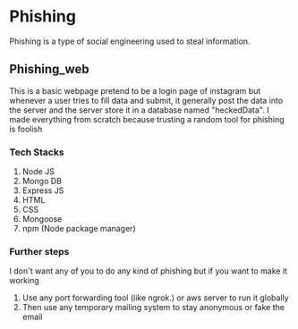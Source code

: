 # Phishing
Phishing is a type of social engineering used to steal information.

## Phishing_web
This is a basic webpage pretend to be a login page of instagram but whenever a user tries to fill data and submit, 
it generally post the data into the server and the server store it in a database named "heckedData".
I made everything from scratch because trusting a random tool for phishing is foolish 

### Tech Stacks
1. Node JS
2. Mongo DB
3. Express JS
4. HTML
5. CSS
6. Mongoose
7. npm (Node package manager)

### Further steps
I don't want any of you to do any kind of phishing but if you want to make it working
1. Use any port forwarding tool (like ngrok.) or aws server to run it globally
2. Then use any temporary mailing system to stay anonymous or fake the email


